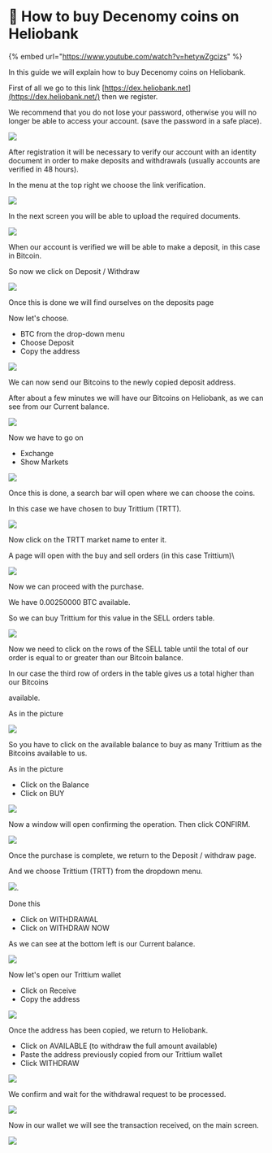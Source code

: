 # 🔸 How to buy Decenomy coins on Heliobank

{% embed url="https://www.youtube.com/watch?v=hetywZgcizs" %}



In this guide we will explain how to buy Decenomy coins on Heliobank.

First of all we go to this link [https://dex.heliobank.net](https://dex.heliobank.net/) then we register.

We recommend that you do not lose your password, otherwise you will no longer be able to access your account. (save the password in a safe place).

![](<../../.gitbook/assets/0 (3).png>)

After registration it will be necessary to verify our account with an identity document in order to make deposits and withdrawals (usually accounts are verified in 48 hours).

In the menu at the top right we choose the link verification.

![](<../../.gitbook/assets/1 (4).png>)

In the next screen you will be able to upload the required documents.

![](<../../.gitbook/assets/2 (9).png>)

When our account is verified we will be able to make a deposit, in this case in Bitcoin.

So now we click on Deposit / Withdraw

![](<../../.gitbook/assets/3 (4).png>)

Once this is done we will find ourselves on the deposits page

Now let's choose.

* BTC from the drop-down menu
* Choose Deposit
* Copy the address

![](<../../.gitbook/assets/4 (6).png>)

We can now send our Bitcoins to the newly copied deposit address.

After about a few minutes we will have our Bitcoins on Heliobank, as we can see from our Current balance.

![](../../.gitbook/assets/5.png)

Now we have to go on

* Exchange
* Show Markets

![](<../../.gitbook/assets/6 (6).png>)

Once this is done, a search bar will open where we can choose the coins.

In this case we have chosen to buy Trittium (TRTT).

![](<../../.gitbook/assets/7 (1).png>)

Now click on the TRTT market name to enter it.

A page will open with the buy and sell orders (in this case Trittium)\


![](<../../.gitbook/assets/8 (2).png>)

Now we can proceed with the purchase.

We have 0.00250000 BTC available.

So we can buy Trittium for this value in the SELL orders table.

![](<../../.gitbook/assets/9 (3).png>)

Now we need to click on the rows of the SELL table until the total of our order is equal to or greater than our Bitcoin balance.

In our case the third row of orders in the table gives us a total higher than our Bitcoins

available.

As in the picture

![](<../../.gitbook/assets/10 (3).png>)

So you have to click on the available balance to buy as many Trittium as the Bitcoins available to us.

As in the picture

* Click on the Balance
* Click on BUY

![](<../../.gitbook/assets/11 (6).png>)

Now a window will open confirming the operation. Then click CONFIRM.

![](<../../.gitbook/assets/12 (2).png>)

Once the purchase is complete, we return to the Deposit / withdraw page.

And we choose Trittium (TRTT) from the dropdown menu.

![](<../../.gitbook/assets/13 (3).png>).

Done this

* Click on WITHDRAWAL
* Click on WITHDRAW NOW

As we can see at the bottom left is our Current balance.

![](<../../.gitbook/assets/14 (3).png>)

Now let's open our Trittium wallet

* Click on Receive
* Copy the address

![](<../../.gitbook/assets/15 (2).png>)

Once the address has been copied, we return to Heliobank.

* Click on AVAILABLE (to withdraw the full amount available)
* Paste the address previously copied from our Trittium wallet
* Click WITHDRAW

![](<../../.gitbook/assets/16 (1).png>)

We confirm and wait for the withdrawal request to be processed.

![](<../../.gitbook/assets/17 (1).png>)

Now in our wallet we will see the transaction received, on the main screen.

![](<../../.gitbook/assets/18 (2).png>)
